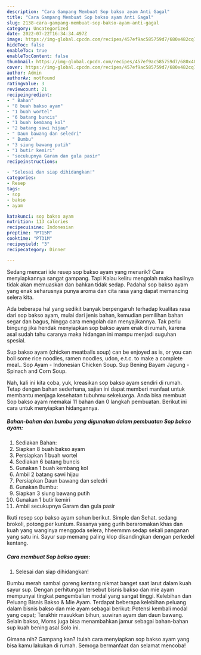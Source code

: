 ```yaml
---
description: "Cara Gampang Membuat Sop bakso ayam Anti Gagal"
title: "Cara Gampang Membuat Sop bakso ayam Anti Gagal"
slug: 2138-cara-gampang-membuat-sop-bakso-ayam-anti-gagal
category: Uncategorized
date: 2022-07-22T16:34:34.497Z
image: https://img-global.cpcdn.com/recipes/457ef9ac585759d7/680x482cq70/sop-bakso-ayam-foto-resep-utama.jpg
hideToc: false
enableToc: true
enableTocContent: false
thumbnail: https://img-global.cpcdn.com/recipes/457ef9ac585759d7/680x482cq70/sop-bakso-ayam-foto-resep-utama.jpg
cover: https://img-global.cpcdn.com/recipes/457ef9ac585759d7/680x482cq70/sop-bakso-ayam-foto-resep-utama.jpg
author: Admin
authorAv: notfound
ratingvalue: 3
reviewcount: 21
recipeingredient:
- " Bahan"
- "8 buah bakso ayam"
- "1 buah wortel"
- "6 batang buncis"
- "1 buah kembang kol"
- "2 batang sawi hijau"
- " Daun bawang dan seledri"
- " Bumbu"
- "3 siung bawang putih"
- "1 butir kemiri"
- "secukupnya Garam dan gula pasir"
recipeinstructions:

- "Selesai dan siap dihidangkan!"
categories:
- Resep
tags:
- sop
- bakso
- ayam

katakunci: sop bakso ayam 
nutrition: 113 calories
recipecuisine: Indonesian
preptime: "PT15M"
cooktime: "PT31M"
recipeyield: "3"
recipecategory: Dinner

---
```



Sedang mencari ide resep sop bakso ayam yang menarik? Cara menyiapkannya sangat gampang. Tapi Kalau keliru mengolah maka hasilnya tidak akan memuaskan dan bahkan tidak sedap. Padahal sop bakso ayam yang enak seharusnya punya aroma dan cita rasa yang dapat memancing selera kita.


Ada beberapa hal yang sedikit banyak berpengaruh terhadap kualitas rasa dari sop bakso ayam, mulai dari jenis bahan, kemudian pemilihan bahan segar dan bagus, hingga cara mengolah dan menyajikannya. Tak perlu bingung jika hendak menyiapkan sop bakso ayam enak di rumah, karena asal sudah tahu caranya maka hidangan ini mampu menjadi suguhan spesial.

Sup bakso ayam (chicken meatballs soup) can be enjoyed as is, or you can boil some rice noodles, ramen noodles, udon, e.t.c. to make a complete meal.. Sop Ayam - Indonesian Chicken Soup. Sup Bening Bayam Jagung - Spinach and Corn Soup.


Nah, kali ini kita coba, yuk, kreasikan sop bakso ayam sendiri di rumah. Tetap dengan bahan sederhana, sajian ini dapat memberi manfaat untuk membantu menjaga kesehatan tubuhmu sekeluarga. Anda bisa membuat Sop bakso ayam memakai 11 bahan dan 0 langkah pembuatan. Berikut ini cara untuk menyiapkan hidangannya.

<!--inarticleads1-->

##### Bahan-bahan dan bumbu yang digunakan dalam pembuatan Sop bakso ayam:

1. Sediakan  Bahan:
1. Siapkan 8 buah bakso ayam
1. Persiapkan 1 buah wortel
1. Sediakan 6 batang buncis
1. Gunakan 1 buah kembang kol
1. Ambil 2 batang sawi hijau
1. Persiapkan  Daun bawang dan seledri
1. Gunakan  Bumbu:
1. Siapkan 3 siung bawang putih
1. Gunakan 1 butir kemiri
1. Ambil secukupnya Garam dan gula pasir


Ikuti resep sop bakso ayam sohun berikut. Simple dan Sehat. sedang brokoli, potong per kuntum. Rasanya yang gurih beraromakan khas dan kuah yang wanginya menggoda selera, hheemmm sedap sekali panganan yang satu ini. Sayur sup memang paling klop disandingkan dengan perkedel kentang. 

<!--inarticleads2-->

##### Cara membuat Sop bakso ayam:


1. Selesai dan siap dihidangkan!

Bumbu merah sambal goreng kentang nikmat banget saat larut dalam kuah sayur sup. Dengan perhitungan tersebut bisnis bakso dan mie ayam mempunyai tingkat pengembalian modal yang sangat tinggi. Kelebihan dan Peluang Bisnis Bakso &amp; Mie Ayam. Terdapat beberapa kelebihan peluang dalam bisnis bakso dan mie ayam sebagai berikut: Potensi kembali modal yang cepat; Terakhir masukkan bihun, suwiran ayam dan daun bawang. Selain bakso, Moms juga bisa menambahkan jamur sebagai bahan-bahan sup kuah bening asal Solo ini. 

Gimana nih? Gampang kan? Itulah cara menyiapkan sop bakso ayam yang bisa kamu lakukan di rumah. Semoga bermanfaat dan selamat mencoba!
